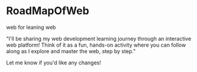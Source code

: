# RoadMapOfWeb
web for leaning web


"I'll be sharing my web development learning journey through an interactive web platform! Think of it as a fun, hands-on activity where you can follow along as I explore and master the web, step by step." 

Let me know if you'd like any changes!
